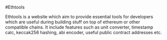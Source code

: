 #Ethtools

Ethtools is a website which aim to provide essential tools for developers which are useful during building stuff on top of ethereum or other compatible chains. It include features such as unit converter, timestamp calc, keccak256 hashing, abi encoder, useful public contract addresses etc.